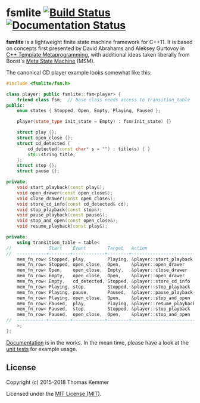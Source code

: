 # fsmlite [![Build Status](https://travis-ci.org/tkem/fsmlite.svg?branch=master)](https://travis-ci.org/tkem/fsmlite/) [![Documentation Status](https://readthedocs.org/projects/fsmlite/badge/?version=latest&style=flat)](http://fsmlite.readthedocs.io/en/latest/)

**fsmlite** is a lightweight finite state machine framework for C++11.
It is based on concepts first presented by David Abrahams and Aleksey
Gurtovoy in [C++ Template Metaprogramming][1], with additional ideas
taken liberally from Boost's [Meta State Machine][2] (MSM).

The canonical CD player example looks somewhat like this:

```C++
#include <fsmlite/fsm.h>

class player: public fsmlite::fsm<player> {
    friend class fsm;  // base class needs access to transition_table
public:
    enum states { Stopped, Open, Empty, Playing, Paused };

    player(state_type init_state = Empty) : fsm(init_state) {}

    struct play {};
    struct open_close {};
    struct cd_detected {
        cd_detected(const char* s = "") : title(s) { }
        std::string title;
    };
    struct stop {};
    struct pause {};

private:
    void start_playback(const play&);
    void open_drawer(const open_close&);
    void close_drawer(const open_close&);
    void store_cd_info(const cd_detected& cd);
    void stop_playback(const stop&);
    void pause_playback(const pause&);
    void stop_and_open(const open_close&);
    void resume_playback(const play&);

private:
    using transition_table = table<
//              Start    Event        Target   Action
//  -----------+--------+------------+--------+------------------------+--
    mem_fn_row< Stopped, play,        Playing, &player::start_playback  >,
    mem_fn_row< Stopped, open_close,  Open,    &player::open_drawer     >,
    mem_fn_row< Open,    open_close,  Empty,   &player::close_drawer    >,
    mem_fn_row< Empty,   open_close,  Open,    &player::open_drawer     >,
    mem_fn_row< Empty,   cd_detected, Stopped, &player::store_cd_info   >,
    mem_fn_row< Playing, stop,        Stopped, &player::stop_playback   >,
    mem_fn_row< Playing, pause,       Paused,  &player::pause_playback  >,
    mem_fn_row< Playing, open_close,  Open,    &player::stop_and_open   >,
    mem_fn_row< Paused,  play,        Playing, &player::resume_playback >,
    mem_fn_row< Paused,  stop,        Stopped, &player::stop_playback   >,
    mem_fn_row< Paused,  open_close,  Open,    &player::stop_and_open   >
//  -----------+--------+------------+--------+------------------------+--
    >;
};
```

[Documentation][3] is in the works.  In the mean time, please have a
look at the [unit tests][4] for example usage.

## License

Copyright (c) 2015-2018 Thomas Kemmer

Licensed under the [MIT License (MIT)][5].

[1]: http://www.informit.com/store/c-plus-plus-template-metaprogramming-concepts-tools-9780321227256
[2]: http://www.boost.org/doc/libs/1_59_0/libs/msm/doc/HTML/index.html
[3]: http://fsmlite.readthedocs.org/en/latest/
[4]: https://github.com/tkem/fsmlite/tree/master/tests
[5]: https://github.com/tkem/fsmlite/tree/master/LICENSE
